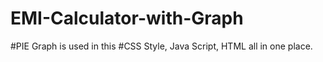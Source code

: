# EMI-Calculator-with-Graph
#PIE Graph is used in this
#CSS Style, Java Script, HTML all in one place.
